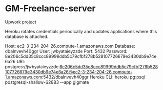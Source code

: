 # GM-Freelance-server
Upwork project



Heroku rotates credentials periodically and updates applications where this database is attached.

Host:  ec2-3-234-204-26.compute-1.amazonaws.com
Database:  dbalnvevh40ggr
User:  jwbyataieyzzde
Port:  5432
Password:  8e206c5dd35c8ccc89999ddb5c79cfbf278b528107726679e3430db9e74e6a26
URI:  postgres://jwbyataieyzzde:8e206c5dd35c8ccc89999ddb5c79cfbf278b528107726679e3430db9e74e6a26@ec2-3-234-204-26.compute-1.amazonaws.com:5432/dbalnvevh40ggr
Heroku CLI:  heroku pg:psql postgresql-shallow-62883 --app gigmate